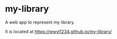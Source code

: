 # my-library
A web app to represent my library.

It is located at https://wwyl1234.github.io/my-library/

